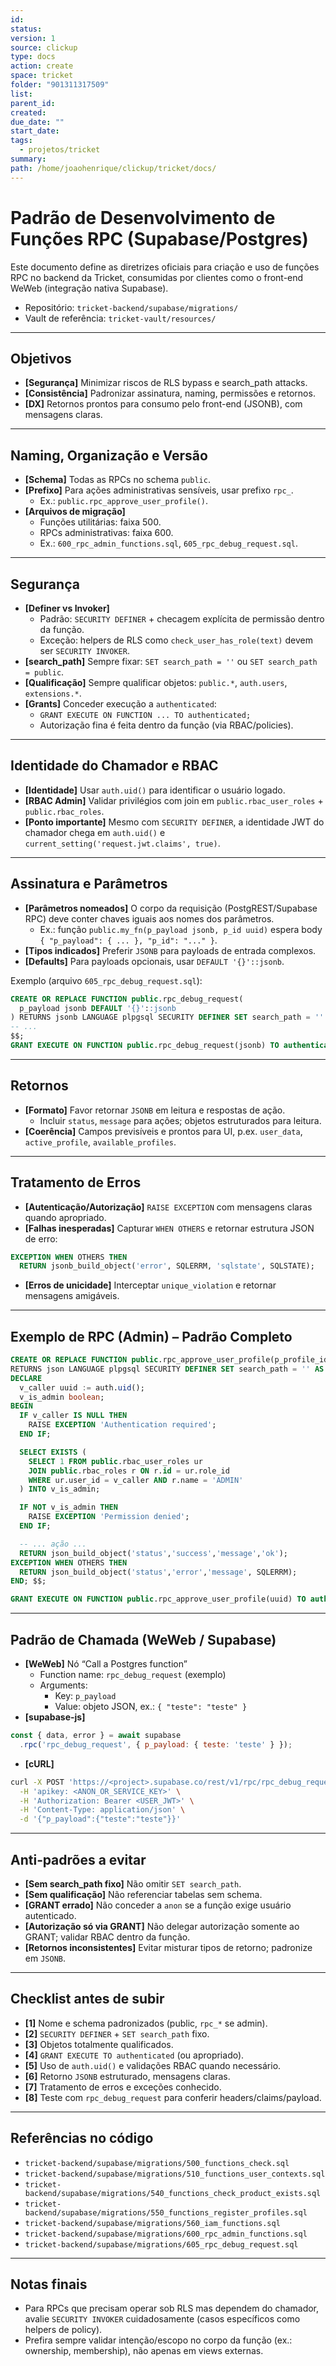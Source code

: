 ```yaml
---
id: 
status: 
version: 1
source: clickup
type: docs
action: create
space: tricket
folder: "901311317509"
list: 
parent_id: 
created: 
due_date: ""
start_date: 
tags:
  - projetos/tricket
summary: 
path: /home/joaohenrique/clickup/tricket/docs/
---
```

# Padrão de Desenvolvimento de Funções RPC (Supabase/Postgres)

Este documento define as diretrizes oficiais para criação e uso de funções RPC no backend da Tricket, consumidas por clientes como o front-end WeWeb (integração nativa Supabase).

- Repositório: `tricket-backend/supabase/migrations/`
- Vault de referência: `tricket-vault/resources/`

---

## Objetivos
- __[Segurança]__ Minimizar riscos de RLS bypass e search_path attacks.
- __[Consistência]__ Padronizar assinatura, naming, permissões e retornos.
- __[DX]__ Retornos prontos para consumo pelo front-end (JSONB), com mensagens claras.

---

## Naming, Organização e Versão
- __[Schema]__ Todas as RPCs no schema `public`.
- __[Prefixo]__ Para ações administrativas sensíveis, usar prefixo `rpc_`.
  - Ex.: `public.rpc_approve_user_profile()`.
- __[Arquivos de migração]__
  - Funções utilitárias: faixa 500.
  - RPCs administrativas: faixa 600.
  - Ex.: `600_rpc_admin_functions.sql`, `605_rpc_debug_request.sql`.

---

## Segurança
- __[Definer vs Invoker]__
  - Padrão: `SECURITY DEFINER` + checagem explícita de permissão dentro da função.
  - Exceção: helpers de RLS como `check_user_has_role(text)` devem ser `SECURITY INVOKER`.
- __[search_path]__ Sempre fixar: `SET search_path = ''` ou `SET search_path = public`.
- __[Qualificação]__ Sempre qualificar objetos: `public.*`, `auth.users`, `extensions.*`.
- __[Grants]__ Conceder execução a `authenticated`:
  - `GRANT EXECUTE ON FUNCTION ... TO authenticated;`
  - Autorização fina é feita dentro da função (via RBAC/policies).

---

## Identidade do Chamador e RBAC
- __[Identidade]__ Usar `auth.uid()` para identificar o usuário logado.
- __[RBAC Admin]__ Validar privilégios com join em `public.rbac_user_roles` + `public.rbac_roles`.
- __[Ponto importante]__ Mesmo com `SECURITY DEFINER`, a identidade JWT do chamador chega em `auth.uid()` e `current_setting('request.jwt.claims', true)`.

---

## Assinatura e Parâmetros
- __[Parâmetros nomeados]__ O corpo da requisição (PostgREST/Supabase RPC) deve conter chaves iguais aos nomes dos parâmetros.
  - Ex.: função `public.my_fn(p_payload jsonb, p_id uuid)` espera body `{ "p_payload": { ... }, "p_id": "..." }`.
- __[Tipos indicados]__ Preferir `JSONB` para payloads de entrada complexos.
- __[Defaults]__ Para payloads opcionais, usar `DEFAULT '{}'::jsonb`.

Exemplo (arquivo `605_rpc_debug_request.sql`):
```sql
CREATE OR REPLACE FUNCTION public.rpc_debug_request(
  p_payload jsonb DEFAULT '{}'::jsonb
) RETURNS jsonb LANGUAGE plpgsql SECURITY DEFINER SET search_path = '' AS $$
-- ...
$$;
GRANT EXECUTE ON FUNCTION public.rpc_debug_request(jsonb) TO authenticated;
```

---

## Retornos
- __[Formato]__ Favor retornar `JSONB` em leitura e respostas de ação.
  - Incluir `status`, `message` para ações; objetos estruturados para leitura.
- __[Coerência]__ Campos previsíveis e prontos para UI, p.ex. `user_data`, `active_profile`, `available_profiles`.

---

## Tratamento de Erros
- __[Autenticação/Autorização]__ `RAISE EXCEPTION` com mensagens claras quando apropriado.
- __[Falhas inesperadas]__ Capturar `WHEN OTHERS` e retornar estrutura JSON de erro:
```sql
EXCEPTION WHEN OTHERS THEN
  RETURN jsonb_build_object('error', SQLERRM, 'sqlstate', SQLSTATE);
```
- __[Erros de unicidade]__ Interceptar `unique_violation` e retornar mensagens amigáveis.

---

## Exemplo de RPC (Admin) – Padrão Completo
```sql
CREATE OR REPLACE FUNCTION public.rpc_approve_user_profile(p_profile_id uuid)
RETURNS json LANGUAGE plpgsql SECURITY DEFINER SET search_path = '' AS $$
DECLARE
  v_caller uuid := auth.uid();
  v_is_admin boolean;
BEGIN
  IF v_caller IS NULL THEN
    RAISE EXCEPTION 'Authentication required';
  END IF;

  SELECT EXISTS (
    SELECT 1 FROM public.rbac_user_roles ur
    JOIN public.rbac_roles r ON r.id = ur.role_id
    WHERE ur.user_id = v_caller AND r.name = 'ADMIN'
  ) INTO v_is_admin;

  IF NOT v_is_admin THEN
    RAISE EXCEPTION 'Permission denied';
  END IF;

  -- ... ação ...
  RETURN json_build_object('status','success','message','ok');
EXCEPTION WHEN OTHERS THEN
  RETURN json_build_object('status','error','message', SQLERRM);
END; $$;

GRANT EXECUTE ON FUNCTION public.rpc_approve_user_profile(uuid) TO authenticated;
```

---

## Padrão de Chamada (WeWeb / Supabase)
- __[WeWeb]__ Nó “Call a Postgres function”
  - Function name: `rpc_debug_request` (exemplo)
  - Arguments:
    - Key: `p_payload`
    - Value: objeto JSON, ex.: `{ "teste": "teste" }`
- __[supabase-js]__
```js
const { data, error } = await supabase
  .rpc('rpc_debug_request', { p_payload: { teste: 'teste' } });
```
- __[cURL]__
```bash
curl -X POST 'https://<project>.supabase.co/rest/v1/rpc/rpc_debug_request' \
  -H 'apikey: <ANON_OR_SERVICE_KEY>' \
  -H 'Authorization: Bearer <USER_JWT>' \
  -H 'Content-Type: application/json' \
  -d '{"p_payload":{"teste":"teste"}}'
```

---

## Anti‑padrões a evitar
- __[Sem search_path fixo]__ Não omitir `SET search_path`.
- __[Sem qualificação]__ Não referenciar tabelas sem schema.
- __[GRANT errado]__ Não conceder a `anon` se a função exige usuário autenticado.
- __[Autorização só via GRANT]__ Não delegar autorização somente ao GRANT; validar RBAC dentro da função.
- __[Retornos inconsistentes]__ Evitar misturar tipos de retorno; padronize em `JSONB`.

---

## Checklist antes de subir
- __[1]__ Nome e schema padronizados (public, `rpc_*` se admin).
- __[2]__ `SECURITY DEFINER` + `SET search_path` fixo.
- __[3]__ Objetos totalmente qualificados.
- __[4]__ `GRANT EXECUTE TO authenticated` (ou apropriado).
- __[5]__ Uso de `auth.uid()` e validações RBAC quando necessário.
- __[6]__ Retorno `JSONB` estruturado, mensagens claras.
- __[7]__ Tratamento de erros e exceções conhecido.
- __[8]__ Teste com `rpc_debug_request` para conferir headers/claims/payload.

---

## Referências no código
- `tricket-backend/supabase/migrations/500_functions_check.sql`
- `tricket-backend/supabase/migrations/510_functions_user_contexts.sql`
- `tricket-backend/supabase/migrations/540_functions_check_product_exists.sql`
- `tricket-backend/supabase/migrations/550_functions_register_profiles.sql`
- `tricket-backend/supabase/migrations/560_iam_functions.sql`
- `tricket-backend/supabase/migrations/600_rpc_admin_functions.sql`
- `tricket-backend/supabase/migrations/605_rpc_debug_request.sql`

---

## Notas finais
- Para RPCs que precisam operar sob RLS mas dependem do chamador, avalie `SECURITY INVOKER` cuidadosamente (casos específicos como helpers de policy).
- Prefira sempre validar intenção/escopo no corpo da função (ex.: ownership, membership), não apenas em views externas.
